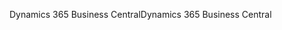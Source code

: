 <span data-ttu-id="a54f0-101">Dynamics 365 Business Central</span><span class="sxs-lookup"><span data-stu-id="a54f0-101">Dynamics 365 Business Central</span></span>
